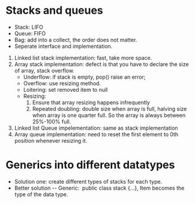 # Stacks and queues
* Stack: LIFO
* Queue: FIFO
* Bag: add into a collect, the order does not matter.
* Seperate interface and implementation.

1. Linked list stack implementation: fast, take more space.
2. Array stack implementation: defect is that you have to declare the size of array, stack overflow.
   * Underflow: if stack is empty, pop() raise an error;
   * Overflow: use resizing method.
   * Loitering: set removed item to null
   * Resizing: 
      1. Ensure that array resizing happens infrequently
      2. Repeated doubling: double size when array is full, halving size when array is one quarter full. So the array is always 
      between 25%-100% full.
3. Linked list Queue impelementation: same as stack implementation
4. Array queue implementation: need to reset the first element to 0th position whenever resizing it.

# Generics into different datatypes
* Solution one: create different types of stacks for each type.
* Better solution -- Generic: 
  public class stack<Item> {...}, Item becomes the type of the data type.
 
